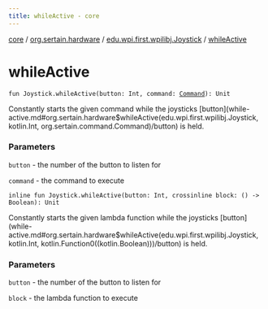 ```yaml
---
title: whileActive - core
---
```


[core](../../index.md) / [org.sertain.hardware](../index.md) / [edu.wpi.first.wpilibj.Joystick](index.md) / [whileActive](.)

# whileActive

`fun Joystick.whileActive(button: Int, command: `[`Command`](../../org.sertain.command/-command/index.md)`): Unit`

Constantly starts the given command while the joysticks [button](while-active.md#org.sertain.hardware$whileActive(edu.wpi.first.wpilibj.Joystick, kotlin.Int, org.sertain.command.Command)/button) is held.

### Parameters

`button` - the number of the button to listen for

`command` - the command to execute

`inline fun Joystick.whileActive(button: Int, crossinline block: () -> Boolean): Unit`

Constantly starts the given lambda function while the joysticks [button](while-active.md#org.sertain.hardware$whileActive(edu.wpi.first.wpilibj.Joystick, kotlin.Int, kotlin.Function0((kotlin.Boolean)))/button) is held.

### Parameters

`button` - the number of the button to listen for

`block` - the lambda function to execute